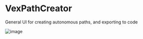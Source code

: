 # VexPathCreator
General UI for creating autonomous paths, and exporting to code

![image](https://user-images.githubusercontent.com/12285261/142777951-0a7c84cb-1944-44cc-8858-1cde78318006.png)

